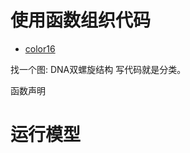 # 使用函数组织代码


- [color16](https://misc.flogisoft.com/bash/tip_colors_and_formatting)


找一个图: DNA双螺旋结构
写代码就是分类。


函数声明


# 运行模型



